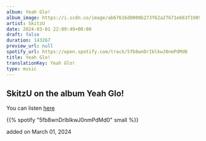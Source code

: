 ```yaml
---
album: Yeah Glo!
album_image: https://i.scdn.co/image/ab67616d0000b273f62a27671e663f19892a378f
artist: SkitzU
date: 2024-03-01 22:09:49+00:00
draft: false
duration: 143267
preview_url: null
spotify_url: https://open.spotify.com/track/5fb8wnDrIblkwJ0nmPdMd0
title: Yeah Glo!
translationKey: Yeah Glo!
type: music
---
```


## SkitzU on the album Yeah Glo!

You can listen [here](https://open.spotify.com/track/5fb8wnDrIblkwJ0nmPdMd0)

{{% spotify "5fb8wnDrIblkwJ0nmPdMd0" small %}}

added on March 01, 2024